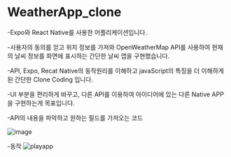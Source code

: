 # WeatherApp_clone

-Expo와 React Native를 사용한 어플리케이션입니다.

-사용자의 동의를 얻고 위치 정보를 가져와 OpenWeatherMap API를 사용하여 현재의 날씨 정보를 화면에 표시하는 간단한 날씨 앱을 구현했습니다.

-API, Expo, Recat Native의 동작원리를 이해하고 javaScript의 특징을 더 이해하게된 간단한 Clone Coding 입니다.

-UI 부분을 편리하게 바꾸고, 다른 API를 이용하여 아이디어에 있는 다른 Native APP을 구현하는게 목표입니다.




-API의 내용을 파악하고 원하는 필드를 가저오는 코드

![image](https://github.com/ensookim/WeatherApp_clone/assets/110519907/aac5d9d8-cfc3-4205-8ed3-43356210bfd2)





-동작
![playapp](https://github.com/ensookim/WeatherApp_clone/assets/110519907/1fa04c89-64ca-4572-bf2f-1420ca29e722)






